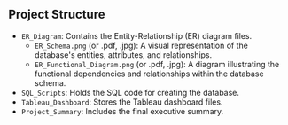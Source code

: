 ## Project Structure

* `ER_Diagram`: Contains the Entity-Relationship (ER) diagram files.
    * `ER_Schema.png` (or .pdf, .jpg): A visual representation of the database's entities, attributes, and relationships.
    * `ER_Functional_Diagram.png` (or .pdf, .jpg): A diagram illustrating the functional dependencies and relationships within the database schema.
* `SQL_Scripts`: Holds the SQL code for creating the database.
* `Tableau_Dashboard`: Stores the Tableau dashboard files.
* `Project_Summary`: Includes the final executive summary.
